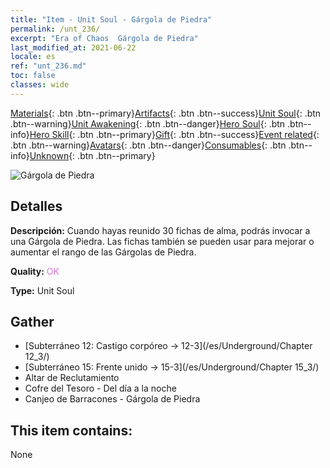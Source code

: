 ```yaml
---
title: "Item - Unit Soul - Gárgola de Piedra"
permalink: /unt_236/
excerpt: "Era of Chaos  Gárgola de Piedra"
last_modified_at: 2021-06-22
locale: es
ref: "unt_236.md"
toc: false
classes: wide
---
```

 [Materials](/ItemsES/){: .btn .btn--primary}[Artifacts](/ItemsES/Artifacts/){: .btn .btn--success}[Unit Soul](/ItemsES/UnitSoul/){: .btn .btn--warning}[Unit Awakening](/ItemsES/UnitAwakening/){: .btn .btn--danger}[Hero Soul](/ItemsES/HeroSoul/){: .btn .btn--info}[Hero Skill](/ItemsES/HeroSkill/){: .btn .btn--primary}[Gift](/ItemsES/Gift/){: .btn .btn--success}[Event related](/ItemsES/Events/){: .btn .btn--warning}[Avatars](/ItemsES/Avatars/){: .btn .btn--danger}[Consumables](/ItemsES/Consumables/){: .btn .btn--info}[Unknown](/ItemsES/Unknown/){: .btn .btn--primary}

 ![Gárgola de Piedra](/images/u/ti_shixianggui.jpg)

## Detalles
 **Descripción:** Cuando hayas reunido 30 fichas de alma, podrás invocar a una Gárgola de Piedra. Las fichas también se pueden usar para mejorar o aumentar el rango de las Gárgolas de Piedra.

 **Quality:** <span style="color: #DA70D6">OK</span>

 **Type:** Unit Soul

## Gather

*    [Subterráneo 12: Castigo corpóreo -> 12-3](/es/Underground/Chapter 12_3/) 
*    [Subterráneo 15: Frente unido -> 15-3](/es/Underground/Chapter 15_3/) 
*    Altar de Reclutamiento 
*    Cofre del Tesoro - Del día a la noche 
*    Canjeo de Barracones - Gárgola de Piedra 

## This item contains:

  None

